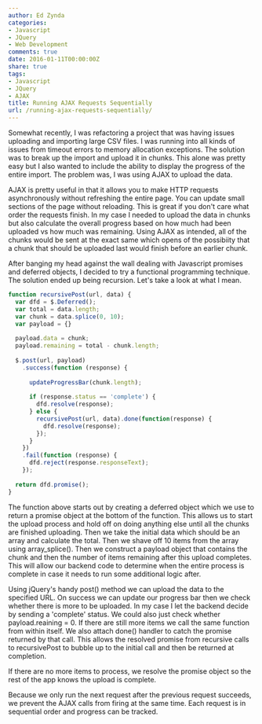 ```yaml
---
author: Ed Zynda
categories:
- Javascript
- JQuery
- Web Development
comments: true
date: 2016-01-11T00:00:00Z
share: true
tags:
- Javascript
- JQuery
- AJAX
title: Running AJAX Requests Sequentially
url: /running-ajax-requests-sequentially/
---
```


Somewhat recently, I was refactoring a project that was having issues uploading and importing large CSV files. I was running into all kinds of issues from timeout errors to memory allocation exceptions. The solution was to break up the import and upload it in chunks. This alone was pretty easy but I also wanted to include the ability to display the progress of the entire import. The problem was, I was using AJAX to upload the data.

AJAX is pretty useful in that it allows you to make HTTP requests asynchronously without refreshing the entire page. You can update small sections of the page without reloading. This is great if you don't care what order the requests finish. In my case I needed to upload the data in chunks but also calculate the overall progress based on how much had been uploaded vs how much was remaining. Using AJAX as intended, all of the chunks would be sent at the exact same which opens of the possibiity that a chunk that should be uploaded last would finish before an earlier chunk.

After banging my head against the wall dealing with Javascript promises and deferred objects, I decided to try a functional programming technique. The solution ended up being recursion. Let's take a look at what I mean.

```javascript
function recursivePost(url, data) {
  var dfd = $.Deferred();
  var total = data.length;
  var chunk = data.splice(0, 10);
  var payload = {}
            
  payload.data = chunk;
  payload.remaining = total - chunk.length;
            
  $.post(url, payload)
    .success(function (response) {
                    
      updateProgressBar(chunk.length);
                        
      if (response.status == 'complete') {
        dfd.resolve(response);
      } else {
        recursivePost(url, data).done(function(response) {
          dfd.resolve(response);
        });
      }
    })
    .fail(function (response) {
      dfd.reject(response.responseText);
    });
                    
  return dfd.promise();
}
```

The function above starts out by creating a deferred object which we use to return a promise object at the bottom of the function. This allows us to start the upload process and hold off on doing anything else until all the chunks are finished uploading. Then we take the initial data which should be an array and calculate the total. Then we shave off 10 items from the array using array_splice(). Then we construct a payload object that contains the chunk and then the number of items remaining after this upload completes. This will allow our backend code to determine when the entire process is complete in case it needs to run some additional logic after.

Using jQuery's handy post() method we can upload the data to the specified URL. On success we can update our progress bar then we check whether there is more to be uploaded. In my case I let the backend decide by sending a 'complete' status. We could also just check whether payload.reaining = 0. If there are still more items we call the same function from within itself. We also attach done() handler to catch the promise returned by that call. This allows the resolved promise from recursive calls to recursivePost to bubble up to the initial call and then be returned at completion.

If there are no more items to process, we resolve the promise object so the rest of the app knows the upload is complete.

Because we only run the next request after the previous request succeeds, we prevent the AJAX calls from firing at the same time. Each request is in sequential order and progress can be tracked.
